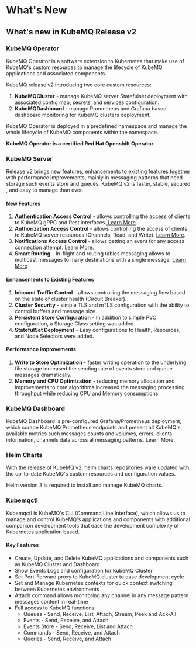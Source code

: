 # What's New

## What's new in KubeMQ Release v2

### KubeMQ Operator

KubeMQ Operator is a software extension to Kubernetes that make use of KubeMQ's custom resources to manage the lifecycle of KubeMQ applications and associated components.

KubeMQ release v2 introducing two core custom resources:

1. **KubeMQCluster** - manage KubeMQ server Statefulset deployment with associated config map, secrets, and services configuration.
2. **KubeMQDashboard** - manage Prometheus and Grafana based dashboard monitoring for KubeMQ clusters deployment.

KubeMQ Operator is deployed in a predefined namespace and manage the whole lifecycle of KubeMQ components within the namespace.

**KubeMQ Operator is a certified Red Hat Openshift Operator.**

### KubeMQ Server

Release v2 brings new features, enhancements to existing features together with performance improvements, mainly in messaging patterns that need storage such events store and queues. KubeMQ v2 is faster, stable, secured , and easy to manage than ever.

#### New Features

1. **Authentication Access Control** - allows controlling the access of clients to KubeMQ gRPC and Rest interfaces.[ Learn More](learn/access-control/authentication.md).
2. **Authorization Access Control** - allows controlling the access of clients to KubeMQ server resources \(Channels, Read, and Write\). [Learn More](learn/access-control/authorization.md).
3. **Notifications Access Control** - allows getting an event for any access connection attempt.  [Learn More](learn/access-control/notifications.md).
4. **Smart Routing** - In-flight and routing tables messaging allows to multicast messages to many destinations with a single message. [Learn More](learn/the-basics/smart-routing.md)

#### Enhancements to Existing Features

1. **Inbound Traffic Control** - allows controlling the messaging flow based on the state of cluster health \(Circuit Breaker\).
2. **Cluster Security** - simple TLS and mTLS configuration with the ability to control buffers and message size.
3. **Persistent Store Configuration** - In addition to simple PVC configuration, a Storage Class setting was added.
4. **StatefulSet Deployment** - Easy configurations to Health, Resources, and Node Selectors were added.

#### Performance Improvements

1. **Write to Store Optimization** - faster writing operation to the underlying file storage increased the sending rate of events store and queue messages dramatically.
2. **Memory and CPU Optimization** - reducing memory allocation and improvements to core algorithms increased the messaging processing throughput while reducing CPU and Memory consumptions

### KubeMQ Dashboard

KubeMQ Dashboard is pre-configured Grafana/Prometheus deployment, which scrape KubeMQ Prometheus endpoints and present all KubeMQ's available metrics such messages counts and volumes, errors, clients information, channels data across al messaging patterns. Learn More.

### Helm Charts

With the release of KubeMQ v2, helm charts repositories ware updated with the up-to-date KubeMQ's custom resources and configuration values.

Helm version 3 is required to install and manage KubeMQ charts.

### Kubemqctl

Kubemqctl is KubeMQ's CLI \(Command Line Interface\), which allows us to manage and control KubeMQ's applications and components with additional companion development tools that ease the development complexity of Kubernetes application based.

#### Key Features

* Create, Update, and Delete KubeMQ applications and components such as KubeMQ Cluster and Dashboard.
* Show Events Logs and configuration for KubeMQ Cluster
* Set Port-Forward proxy to KubeMQ cluster to ease development cycle
* Set and Manage Kubernetes contexts for quick context switching between Kubernetes environments
* Attach command allows monitoring any channel in any message pattern messages content  in real-time
* Full access to KubeMQ functions:
  * Queues - Send, Receive, List, Attach, Stream, Peek and Ack-All
  * Events - Send, Receive, and Attach
  * Events Store - Send, Receive, List and Attach
  * Commands - Send, Receive, and Attach
  * Queries - Send, Receive, and Attach

